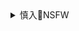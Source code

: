<details><summary>慎入🔞NSFW</summary>

Not Safe For Work
![](https://upload.wikimedia.org/wikipedia/commons/thumb/d/d3/Biohazard_Symbol_Specification.png/210px-Biohazard_Symbol_Specification.png)

<details><summary><b>风险自理Use At Your Own Risk🈲</summary>

###

![]()
![]()
![]()

### 美媛馆] Vol.409 Flower朱可儿
https://www.meitulu.com/item/20589.html
![](https://img.gzhuibei.com/images/img/20589/1.jpg)
![](https://img.gzhuibei.com/images/img/20589/2.jpg)
![](https://img.gzhuibei.com/images/img/20589/3.jpg)
![](https://img.gzhuibei.com/images/img/20589/4.jpg)
![](https://img.gzhuibei.com/images/img/20589/5.jpg)
![](https://img.gzhuibei.com/images/img/20589/6.jpg)
![](https://img.gzhuibei.com/images/img/20589/7.jpg)
![](https://img.gzhuibei.com/images/img/20589/8.jpg)
![](https://img.gzhuibei.com/images/img/20589/9.jpg)
![](https://img.gzhuibei.com/images/img/20589/10.jpg)
![](https://img.gzhuibei.com/images/img/20589/11.jpg)
![](https://img.gzhuibei.com/images/img/20589/12.jpg)
![](https://img.gzhuibei.com/images/img/20589/13.jpg)
![](https://img.gzhuibei.com/images/img/20589/14.jpg)
![](https://img.gzhuibei.com/images/img/20589/15.jpg)
![](https://img.gzhuibei.com/images/img/20589/16.jpg)
![](https://img.gzhuibei.com/images/img/20589/17.jpg)
![](https://img.gzhuibei.com/images/img/20589/18.jpg)
![](https://img.gzhuibei.com/images/img/20589/19.jpg)
![](https://img.gzhuibei.com/images/img/20589/20.jpg)
![](https://img.gzhuibei.com/images/img/20589/21.jpg)
![](https://img.gzhuibei.com/images/img/20589/22.jpg)
![](https://img.gzhuibei.com/images/img/20589/23.jpg)
![](https://img.gzhuibei.com/images/img/20589/24.jpg)
![](https://img.gzhuibei.com/images/img/20589/25.jpg)
![](https://img.gzhuibei.com/images/img/20589/26.jpg)
![](https://img.gzhuibei.com/images/img/20589/27.jpg)
![](https://img.gzhuibei.com/images/img/20589/28.jpg)
![](https://img.gzhuibei.com/images/img/20589/29.jpg)
![](https://img.gzhuibei.com/images/img/20589/30.jpg)
![](https://img.gzhuibei.com/images/img/20589/31.jpg)
![](https://img.gzhuibei.com/images/img/20589/32.jpg)
![](https://img.gzhuibei.com/images/img/20589/33.jpg)
![](https://img.gzhuibei.com/images/img/20589/34.jpg)
![](https://img.gzhuibei.com/images/img/20589/35.jpg)
![](https://img.gzhuibei.com/images/img/20589/36.jpg)
![](https://img.gzhuibei.com/images/img/20589/37.jpg)
![](https://img.gzhuibei.com/images/img/20589/38.jpg)
![](https://img.gzhuibei.com/images/img/20589/39.jpg)
![](https://img.gzhuibei.com/images/img/20589/40.jpg)
![](https://img.gzhuibei.com/images/img/20589/41.jpg)
![](https://img.gzhuibei.com/images/img/20589/42.jpg)
![](https://img.gzhuibei.com/images/img/20589/43.jpg)
![](https://img.gzhuibei.com/images/img/20589/44.jpg)
![](https://img.gzhuibei.com/images/img/20589/45.jpg)
![](https://img.gzhuibei.com/images/img/20589/46.jpg)
![](https://img.gzhuibei.com/images/img/20589/47.jpg)
![](https://img.gzhuibei.com/images/img/20589/48.jpg)
![](https://img.gzhuibei.com/images/img/20589/49.jpg)
![](https://img.gzhuibei.com/images/img/20589/50.jpg)
![](https://img.gzhuibei.com/images/img/20589/51.jpg)
![](https://img.gzhuibei.com/images/img/20589/52.jpg)
![](https://img.gzhuibei.com/images/img/20589/53.jpg)
![](https://img.gzhuibei.com/images/img/20589/54.jpg)
![](https://img.gzhuibei.com/images/img/20589/55.jpg)
![](https://img.gzhuibei.com/images/img/20589/56.jpg)
![](https://img.gzhuibei.com/images/img/20589/57.jpg)
![](https://img.gzhuibei.com/images/img/20589/58.jpg)
![](https://img.gzhuibei.com/images/img/20589/59.jpg)
![](https://img.gzhuibei.com/images/img/20589/60.jpg)
![](https://img.gzhuibei.com/images/img/20589/61.jpg)
![](https://img.gzhuibei.com/images/img/20589/62.jpg)
![](https://img.gzhuibei.com/images/img/20589/63.jpg)
![](https://img.gzhuibei.com/images/img/20589/64.jpg)
![](https://img.gzhuibei.com/images/img/20589/65.jpg)
![](https://img.gzhuibei.com/images/img/20589/66.jpg)
![](https://img.gzhuibei.com/images/img/20589/67.jpg)
![](https://img.gzhuibei.com/images/img/20589/68.jpg)
![](https://img.gzhuibei.com/images/img/20589/69.jpg)
![](https://img.gzhuibei.com/images/img/20589/70.jpg)
![](https://img.gzhuibei.com/images/img/20589/71.jpg)
![](https://img.gzhuibei.com/images/img/20589/72.jpg)
![](https://img.gzhuibei.com/images/img/20589/73.jpg)
![](https://img.gzhuibei.com/images/img/20589/74.jpg)
![](https://img.gzhuibei.com/images/img/20589/75.jpg)

</details>
</details>
